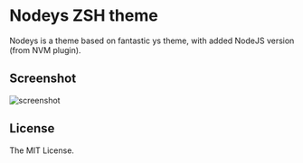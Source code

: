 # Nodeys ZSH theme

Nodeys is a theme based on fantastic ys theme, with added NodeJS version (from NVM plugin).

## Screenshot
![screenshot](screenshot.png)

## License
The MIT License.


